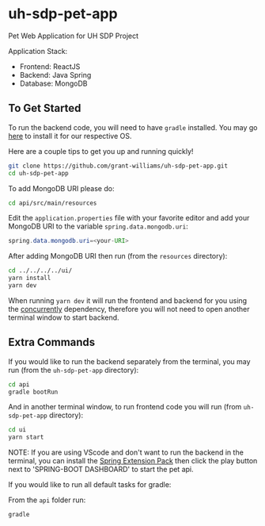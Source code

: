 # uh-sdp-pet-app

Pet Web Application for UH SDP Project

Application Stack:
- Frontend: ReactJS
- Backend: Java Spring
- Database: MongoDB

## To Get Started

To run the backend code, you will need to have `gradle` installed. You may go [here](https://gradle.org/install/)
to install it for our respective OS.

Here are a couple tips to get you up and running quickly!

```bash
git clone https://github.com/grant-williams/uh-sdp-pet-app.git
cd uh-sdp-pet-app
```

To add MongoDB URI please do:

```bash
cd api/src/main/resources
```

Edit the `application.properties` file with your favorite editor and add your MongoDB URI to the variable `spring.data.mongodb.uri`:

```java
spring.data.mongodb.uri=<your-URI>
```

After adding MongoDB URI then run (from the `resources` directory):

```bash
cd ../../../../ui/
yarn install
yarn dev
```

When running `yarn dev` it will run the frontend and backend for you using the [concurrently](https://github.com/kimmobrunfeldt/concurrently) dependency, therefore
you will not need to open another terminal window to start backend.

## Extra Commands

If you would like to run the backend separately from the terminal, you may run (from the `uh-sdp-pet-app` directory):

```bash
cd api
gradle bootRun
```

And in another terminal window, to run frontend code you will run (from `uh-sdp-pet-app` directory):

```bash
cd ui
yarn start
```

NOTE: If you are using VScode and don't want to run the backend in the terminal, you can install the [Spring Extension Pack](https://marketplace.visualstudio.com/items?itemName=Pivotal.vscode-boot-dev-pack)
then click the play button next to 'SPRING-BOOT DASHBOARD' to start the pet api.

If you would like to run all default tasks for gradle:

From the `api` folder run:

```bash
gradle
```
